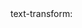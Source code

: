<html class="js">
 <head> 
  <meta name="viewport" content="width=device-width, initial-scale=1.0, minimum-scale=1"> 
  <meta http-equiv="Content-Type" content="text/html; charset=UTF-8"> 
  <meta http-equiv="content-language" content="fa"> 
  <meta name="enamad" content="480390"> 
  <meta property="og:title" content=" کرونا چیست؟
COVID-19 1
، بیماری ناشی از یک نوع جدید از ویروس کرونا است. در زبان انگلیسی، 'CO 'مخفف کرونا )Corona' ،)VI'
مخفف ویروس )Virus ،)و 'D 'مخفف بیماری )Disease )است. این بیماری در ابتدا با عبارت »ویروس کرونای جدید سال 
2019 »یا "nCoV-2019 "معرفی شد. این ویروس، یک ویروس جدید است و از خانواده ویروسهای سندروم تنفسی حاد
)سارس( و برخی از انواع سرماخوردگی عادی میباشد.
عالئم بیماری کرونا چیست؟
عالئم شامل تب، سرفه و تنگی نفس می باشند. در موارد جدی تر، عفونت ممکن است باعث ذات الریه و یا مشکالت تنفسی 
شود. این بیماری در موارد نادر می تواند مرگبار باشد. این عالئم شبیه به آنفلونزا یا سرما خوردگی عادی است، که بیماریهایی 
رایج تر از بیماری کرونا هستند. به دلیل این شباهت و رواج بیشتر، دادن آزمایش برای اطمینان از تشخیص ابتالی فرد به بیماری 
کرونا، ضروری است.
بیماری کرونا چگونه پخش می شود؟
ویروس بیماری کرونا از طریق تماس مستقیم با قطرات تنفسی فرد مبتال )سرفه و عطسه( منتقل میشود. افراد همچنین 
میتوانند از طریق تماس با سطوح آلوده به ویروس و لمس صورت )چشمها، بینی و دهان( مبتال شوند. ویروس بیماری کرونا
میتواند چند ساعت روی سطوح باقی بماند؛ اما با ضدعفونی ساده میتوان آن را از بین برد.
چه افرادی بیشتر در معرض خطر ابتال به بیماری کرونا هستند؟
ما هر روز چیزهای بیشتری درباره چگونگی ابتالی افراد به بیماری کرونا یاد میگیریم. به نظر میرسد سالمندان و افرادی که 
دارای بیماری های پیشزمینهای و مزمن مانند دیابت و بیماری قلبی هستند، بیشتر در معرض خطر بروز عالئم شدید بیماری
هستند. از آنجا که این ویروس، ویروسی جدید و ناشناخته است، ما هنوز در حال آموختن درباره چگونگی اثرگذاری آن بر روی 
کودکان هستیم. ما میدانیم که امکان ابتال به عفونت با این ویروس برای هرگروه سنی وجود دارد اما تاکنون موارد بسیار کمی 
از بیماری کرونا در میان کودکان گزارش شده است. در موارد نادر ویروس می تواند مرگبار باشد، که تاکنون بیشتر در سالمندان 
دارای مشکالت پزشکی پیشزمینهای رخ داده است.
چه درمانی برای بیماری کرونا وجود دارد؟
درحال حاضر هیچ واکسنی برای درمان بیماری کرونا موجود نیست. با این وجود، بسیاری از عالئم بیماری قابل درمان هستند 
و با دریافت مراقبتهای اولیه توسط ارائه دهندگان خدمات سالمت، میتوان خطر این بیماری را کاهش داد. آزمایشهای بالینی
برای ارزیابی روشهای بالقوه درمان این بیماری، در دست انجام است.
1
در ترجمه این متن، از عبارت »بیماری کرونا« به عنوان معادل 19-COVID استفاده شده است. این معادل اگرچه از نظر علمی دقیق نیست، ولی به 
دلیل آشنایی مخاطب با این عبارت و برقراری ارتباط آسانتر با متن، به کار خواهد رفت."> 
  <meta property="og:image" content="https://digi-form.ir/home_files/logo.png"> 
  <meta property="og:description" content="🔺 انواع فرم ثبت نام، ثبت سفارش، نظرسنجی و ..."> 
  <meta property="description" content="🔺 انواع فرم ثبت نام، ثبت سفارش، نظرسنجی و ..."> 
  <!--<meta property="og:site_name" content="SyncStar">-->text-transform: 
